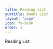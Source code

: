 ```yaml
---
title: Reading List
subtitle: Books List
layout: "page"
icon: fa-book
order: 3
---
```


Reading List:
